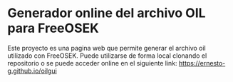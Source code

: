 # Generador online del archivo OIL para FreeOSEK

Este proyecto es una pagina web que permite generar el archivo oil utilizado con FreeOSEK. Puede utilizarse de forma local clonando el repositorio o se puede acceder online en el siguiente link: https://ernesto-g.github.io/oilgui

